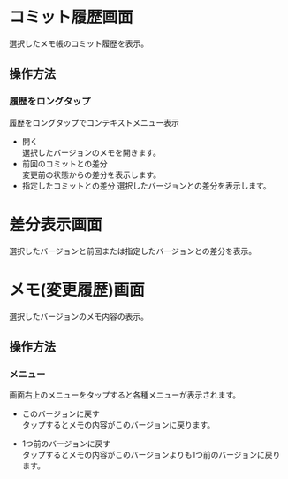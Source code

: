 # コミット履歴画面
選択したメモ帳のコミット履歴を表示。  

## 操作方法
### 履歴をロングタップ
履歴をロングタップでコンテキストメニュー表示  

- 開く  
  選択したバージョンのメモを開きます。
- 前回のコミットとの差分  
  変更前の状態からの差分を表示します。
- 指定したコミットとの差分
  選択したバージョンとの差分を表示します。

# 差分表示画面
選択したバージョンと前回または指定したバージョンとの差分を表示。  

# メモ(変更履歴)画面
選択したバージョンのメモ内容の表示。  

## 操作方法
### メニュー
画面右上のメニューをタップすると各種メニューが表示されます。  

- このバージョンに戻す  
  タップするとメモの内容がこのバージョンに戻ります。
  
- 1つ前のバージョンに戻す  
  タップするとメモの内容がこのバージョンよりも1つ前のバージョンに戻ります。


